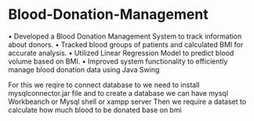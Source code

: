 # Blood-Donation-Management

 • Developed a Blood Donation Management System to track information about donors.
 • Tracked blood groups of patients and calculated BMI for accurate analysis.
 • Utilized Linear Regression Model to predict blood volume based on BMI.
 • Improved system functionality to efficiently manage blood donation data using Java Swing

For this we reqire to connect database to we need to install mysqlconnector.jar file and to create a database we can have mysql Workbeanch or Mysql shell or xampp server
Then we require a dataset to calculate how much blood to be donated base on bmi 
